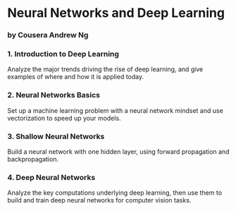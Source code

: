 # Neural Networks and Deep Learning
### by Cousera Andrew Ng

### 1. Introduction to Deep Learning
Analyze the major trends driving the rise of deep learning, and give examples of where and how it is applied today.

### 2. Neural Networks Basics
Set up a machine learning problem with a neural network mindset and use vectorization to speed up your models.

### 3. Shallow Neural Networks
Build a neural network with one hidden layer, using forward propagation and backpropagation.


### 4. Deep Neural Networks
Analyze the key computations underlying deep learning, then use them to build and train deep neural networks for computer vision tasks.

